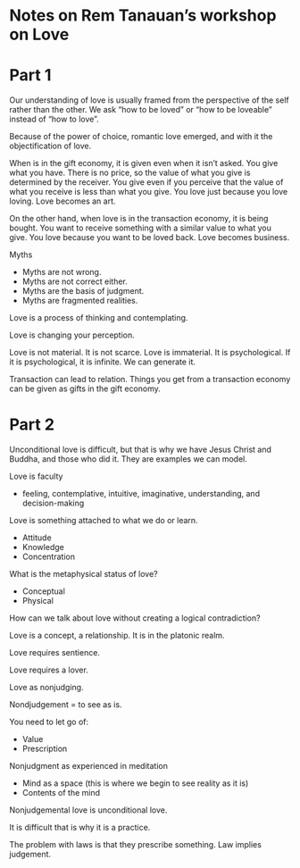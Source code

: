 # Notes on Rem Tanauan’s workshop on Love

# Part 1

Our understanding of love is usually framed from the perspective of the self rather than the other. We ask “how to be loved” or “how to be loveable” instead of “how to love”.

Because of the power of choice, romantic love emerged, and with it the objectification of love.

When is in the gift economy, it is given even when it isn’t asked. You give what you have. There is no price, so the value of what you give is determined by the receiver. You give even if you perceive that the value of what you receive is less than what you give. You love just because you love loving. Love becomes an art.

On the other hand, when love is in the transaction economy, it is being bought. You want to receive something with a similar value to what you give. You love because you want to be loved back. Love becomes business.

Myths

- Myths are not wrong.
- Myths are not correct either.
- Myths are the basis of judgment.
- Myths are fragmented realities.

Love is a process of thinking and contemplating.

Love is changing your perception.

Love is not material. It is not scarce. Love is immaterial. It is psychological. If it is psychological, it is infinite. We can generate it.

Transaction can lead to relation. Things you get from a transaction economy can be given as gifts in the gift economy.

# Part 2

Unconditional love is difficult, but that is why we have Jesus Christ and Buddha, and those who did it. They are examples we can model.

Love is faculty

- feeling, contemplative, intuitive, imaginative, understanding, and decision-making

Love is something attached to what we do or learn.

- Attitude
- Knowledge
- Concentration

What is the metaphysical status of love?

- Conceptual
- Physical

How can we talk about love without creating a logical contradiction?

Love is a concept, a relationship. It is in the platonic realm.

Love requires sentience.

Love requires a lover.

Love as nonjudging.

Nondjudgement = to see as is.

You need to let go of:

- Value
- Prescription

Nonjudgment as experienced in meditation

- Mind as a space (this is where we begin to see reality as it is)
- Contents of the mind

Nonjudgemental love is unconditional love.

It is difficult that is why it is a practice.

The problem with laws is that they prescribe something. Law implies judgement.

